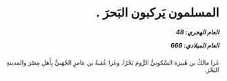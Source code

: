 <h1 dir="rtl">المسلمون يَركبون البَحرَ .</h1>

<h5 dir="rtl">العام الهجري:  48

العام الميلادي: 668

</h5>

<p dir="rtl">غَزا مالكُ بن هُبيرَة السَّكونيُّ الرُّومَ بَحْرًا. وغَزا عُقبةُ بن عامرٍ الجُهَنيُّ بِأَهلِ مِصْرَ والمدينةِ البَحْرَ.</p></br>

